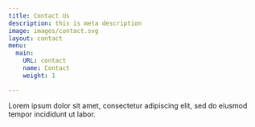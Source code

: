 ```yaml
---
title: Contact Us
description: this is meta description
image: images/contact.svg
layout: contact
menu:
  main:
    URL: contact
    name: Contact
    weight: 1

---
```

Lorem ipsum dolor sit amet, consectetur adipiscing elit, sed do eiusmod tempor incididunt ut labor.